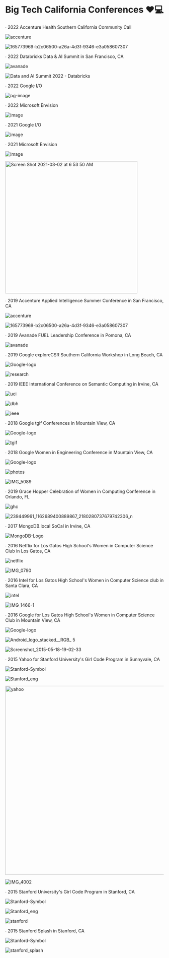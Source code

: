 # Big Tech California Conferences ❤️💻
∙ 2022 Accenture Health Southern California Community Call

![accenture](https://user-images.githubusercontent.com/19508013/175800691-395a3c53-4337-44d2-93ca-6b3d6b107326.jpg)

![165773969-b2c06500-a26a-4d3f-9346-e3a058607307](https://user-images.githubusercontent.com/19508013/180634730-2600489e-5eed-4041-9810-b5bac768657f.png)

∙ 2022 Databricks Data & AI Summit in San Francisco, CA

![avanade](https://user-images.githubusercontent.com/19508013/176964819-c3a6d3e6-9811-4462-9869-863bc87539cb.png)

<img src="https://databricks.com/wp-content/uploads/2022/05/dataaisummit-og.png" alt="Data and AI Summit 2022 - Databricks"/>

∙ 2022 Google I/O

![og-image](https://user-images.githubusercontent.com/19508013/180634233-a27936d4-3177-4188-9558-9473cac581cc.jpg)

∙ 2022 Microsoft Envision

![image](https://user-images.githubusercontent.com/19508013/180625346-42ae2a8c-c0e4-4887-adbe-40d0f80163c8.png)

∙ 2021 Google I/O

![image](https://user-images.githubusercontent.com/19508013/180625365-137ee6d2-a2d7-481b-bb27-3685e41a2c5a.png)

∙ 2021 Microsoft Envision

![image](https://user-images.githubusercontent.com/19508013/180625346-42ae2a8c-c0e4-4887-adbe-40d0f80163c8.png)

<img width="420" alt="Screen Shot 2021-03-02 at 6 53 50 AM" src="https://user-images.githubusercontent.com/19508013/180634493-a73d3846-16d6-40a4-a3de-b0b42e61ba54.png">

∙ 2019 Accenture Applied Intelligence Summer Conference in San Francisco, CA

![accenture](https://user-images.githubusercontent.com/19508013/175800691-395a3c53-4337-44d2-93ca-6b3d6b107326.jpg)

![165773969-b2c06500-a26a-4d3f-9346-e3a058607307](https://user-images.githubusercontent.com/19508013/180634737-74fe259d-d82e-4c13-ab87-ae94e27ba38e.png)

∙ 2019 Avanade FUEL Leadership Conference in Pomona, CA

![avanade](https://user-images.githubusercontent.com/19508013/176964819-c3a6d3e6-9811-4462-9869-863bc87539cb.png)

∙ 2019 Google exploreCSR Southern California Workshop in Long Beach, CA

![Google-logo](https://user-images.githubusercontent.com/19508013/165817784-ca199514-36a3-4083-92f4-7a3da18f29e5.png)

![research](https://user-images.githubusercontent.com/19508013/176967328-82e2975b-a7e9-4891-82ce-13f48d2a8c52.png)

∙ 2019 IEEE International Conference on Semantic Computing in Irvine, CA

![uci](https://user-images.githubusercontent.com/19508013/176968711-73962673-56af-44d2-a910-6e564190372a.png)

![dbh](https://user-images.githubusercontent.com/19508013/176968613-03647850-5b25-4e16-af0b-dc7b2288e00c.png)

![ieee](https://user-images.githubusercontent.com/19508013/176810983-0bb01900-ff32-4f7b-9834-bb76ac2918fc.png)

∙ 2018 Google tgif Conferences in Mountain View, CA

![Google-logo](https://user-images.githubusercontent.com/19508013/165817784-ca199514-36a3-4083-92f4-7a3da18f29e5.png)

![tgif](https://user-images.githubusercontent.com/19508013/176812347-6b3a6ec7-c568-42cb-a3ac-92b9b73d8059.jpeg)

∙ 2018 Google Women in Engineering Conference in Mountain View, CA

![Google-logo](https://user-images.githubusercontent.com/19508013/165817784-ca199514-36a3-4083-92f4-7a3da18f29e5.png)

![photos](https://user-images.githubusercontent.com/19508013/176967204-1d1993e5-5a5d-4136-b5c2-74e361d5e4eb.png)

![IMG_5089](https://user-images.githubusercontent.com/19508013/163059437-d03e7e2b-63d7-4783-983a-5df04b5fbe80.jpeg)

∙ 2019 Grace Hopper Celebration of Women in Computing Conference in Orlando, FL

![ghc](https://user-images.githubusercontent.com/19508013/165828482-2ebef4a1-f2f5-48ee-8c18-3f030d0d0ff6.png)

![239449961_1162689400889867_2180280737679742306_n](https://user-images.githubusercontent.com/19508013/163058666-8ec1255e-542d-4333-a690-6ab7ad787ebd.jpg)

∙ 2017 MongoDB.local SoCal in Irvine, CA

![MongoDB-Logo](https://user-images.githubusercontent.com/19508013/175800769-faca210d-d2e9-4db7-9484-892d2b110329.jpg)

∙ 2016 Netflix for Los Gatos High School's Women in Computer Science Club in Los Gatos, CA

![netflix](https://user-images.githubusercontent.com/19508013/176965437-89b9f94e-4fa6-4182-8c8a-51eed8ee829f.png)

![IMG_0790](https://user-images.githubusercontent.com/19508013/135185829-895b0d3d-f5a2-402e-a039-23947bb1e26a.jpeg)

∙ 2016 Intel for Los Gatos High School's Women in Computer Science club in Santa Clara, CA

![intel](https://user-images.githubusercontent.com/19508013/176965449-8fd96bde-a2cb-45e8-8e59-c2cacafd304d.png)

![IMG_1466-1](https://user-images.githubusercontent.com/19508013/135185838-d954b817-4589-4142-86d3-2b4e110efc39.jpeg)

∙ 2016 Google for Los Gatos High School's Women in Computer Science Club in Mountain View, CA

![Google-logo](https://user-images.githubusercontent.com/19508013/165817784-ca199514-36a3-4083-92f4-7a3da18f29e5.png)

![Android_logo_stacked__RGB_ 5](https://user-images.githubusercontent.com/19508013/176966408-b3378d3f-2e15-4f5b-b351-c14e1f49e68c.jpg)

![Screenshot_2015-05-18-19-02-33](https://user-images.githubusercontent.com/19508013/135185847-f367ba1e-efe7-4c8a-9453-32dc6fafc076.jpeg)

∙ 2015 Yahoo for Stanford University's Girl Code Program in Sunnyvale, CA

![Stanford-Symbol](https://user-images.githubusercontent.com/19508013/176965152-c435f3fa-deaf-43e7-9319-5a6d0cb09cad.png)

![Stanford_eng](https://user-images.githubusercontent.com/19508013/176965242-81852e1e-5389-4af0-bbaa-dba43599e2a9.png)

<img width="600" alt="yahoo" src="https://user-images.githubusercontent.com/19508013/176965923-2db3e1ba-a6d4-4233-ac2e-5f9c000854c7.png">

![IMG_4002](https://user-images.githubusercontent.com/19508013/135185815-5a02b3fb-433f-4c0a-89c7-e4f676b5ec56.jpeg)

∙ 2015 Stanford University's Girl Code Program in Stanford, CA

![Stanford-Symbol](https://user-images.githubusercontent.com/19508013/176965152-c435f3fa-deaf-43e7-9319-5a6d0cb09cad.png)

![Stanford_eng](https://user-images.githubusercontent.com/19508013/176965242-81852e1e-5389-4af0-bbaa-dba43599e2a9.png)

![stanford](https://user-images.githubusercontent.com/19508013/176975454-8dd720a9-6f71-4eca-8c2e-8b9eea013352.jpeg)

∙ 2015 Stanford Splash in Stanford, CA

![Stanford-Symbol](https://user-images.githubusercontent.com/19508013/176965152-c435f3fa-deaf-43e7-9319-5a6d0cb09cad.png)

![stanford_splash](https://user-images.githubusercontent.com/19508013/176964960-9b5c16a9-08d9-418b-bd1c-f8a4440ca35a.png)
